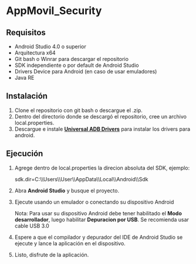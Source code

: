 # AppMovil_Security

## **Requisitos**

- Android Studio 4.0 o superior
- Arquitectura x64
- Git bash o Winrar para descargar el repositorio
- SDK independiente o por default de Android Studio
- Drivers Device para Android (en caso de usar emuladores)
- Java RE

## **Instalación**

1. Clone el repositorio con git bash o descargue el .zip.
2. Dentro del directorio donde se descargó el repositorio, cree un archivo local.properties.
3. Descargue e instale [**Universal ADB Drivers**](https://adb.clockworkmod.com/) para instalar los drivers para android.

## **Ejecución**

1. Agrege dentro de local.properties la direcion absoluta del SDK, ejemplo:

    sdk.dir=C\:\\\Users\\\User\\\AppData\\\Local\\\Android\\\Sdk

2. Abra **Android Studio** y busque el proyecto.
3. Ejecute usando un emulador o conectando su dispositivo Android

    Nota: Para usar su dispositivo Android debe tener habilitado el **Modo desarrollador**, luego habilitar **Depuracion por USB**. Se recomienda usar cable USB 3.0

4. Espere a que el compilador y depurador del IDE de Android Studio se ejecute y lance la aplicación en el dispositivo.
5. Listo, disfrute de la aplicación.
